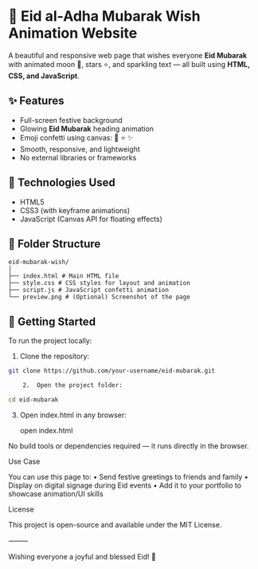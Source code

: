 # 🐐 Eid al-Adha Mubarak Wish Animation Website

A beautiful and responsive web page that wishes everyone **Eid Mubarak** with animated moon 🌙, stars ⭐, and sparkling text — all built using **HTML, CSS, and JavaScript**.

## ✨ Features

- Full-screen festive background
- Glowing **Eid Mubarak** heading animation
- Emoji confetti using canvas: 🌙 ⭐ ✨
- Smooth, responsive, and lightweight
- No external libraries or frameworks

## 🔧 Technologies Used

- HTML5
- CSS3 (with keyframe animations)
- JavaScript (Canvas API for floating effects)

## 📂 Folder Structure

    eid-mubarak-wish/
    │
    ├── index.html # Main HTML file
    ├── style.css # CSS styles for layout and animation
    ├── script.js # JavaScript confetti animation
    └── preview.png # (Optional) Screenshot of the page

## 🚀 Getting Started

To run the project locally:

1. Clone the repository:

```bash
git clone https://github.com/your-username/eid-mubarak.git

	2.	Open the project folder:
```

```bash
cd eid-mubarak

```

3. Open index.html in any browser:

   open index.html

No build tools or dependencies required — it runs directly in the browser.

Use Case

You can use this page to:
• Send festive greetings to friends and family
• Display on digital signage during Eid events
• Add it to your portfolio to showcase animation/UI skills

License

This project is open-source and available under the MIT License.

⸻

Wishing everyone a joyful and blessed Eid! 🌙

